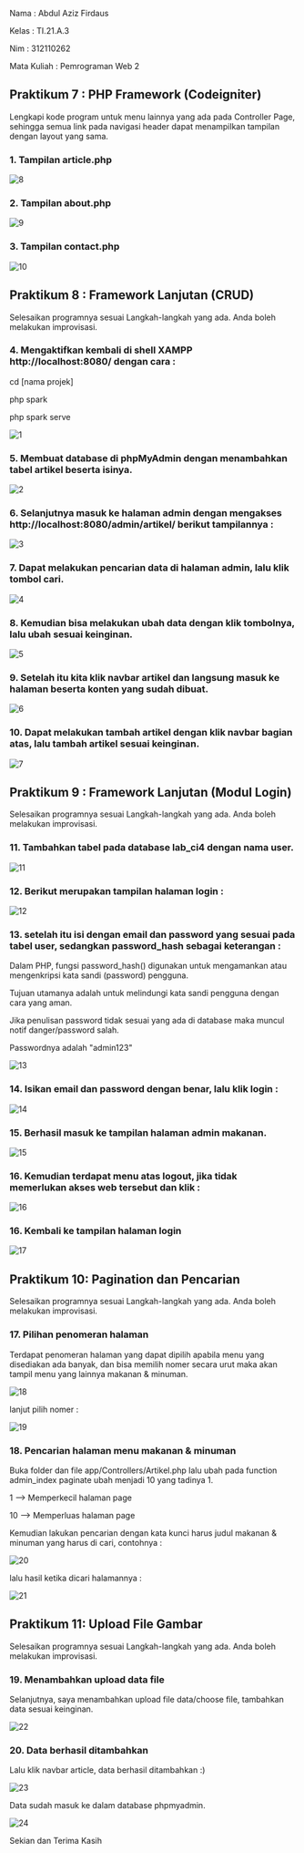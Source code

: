 Nama : Abdul Aziz Firdaus

Kelas : TI.21.A.3

Nim : 312110262

Mata Kuliah : Pemrograman Web 2

<h2> Praktikum 7 : PHP Framework (Codeigniter) </h2>

Lengkapi kode program untuk menu lainnya yang ada pada Controller Page, sehingga semua link pada navigasi header dapat menampilkan tampilan dengan layout yang sama.

<h3> 1. Tampilan article.php </h3>

![8](https://github.com/AzizLike29/Lab7Web/assets/119909214/df5594df-4ee1-42a7-a69e-bd7110355edb)

<h3> 2. Tampilan about.php </h3>

![9](https://github.com/AzizLike29/Lab7Web/assets/119909214/cc191efc-8bd9-4690-a630-f455550b6f51)

<h3> 3. Tampilan contact.php </h3>

![10](https://github.com/AzizLike29/Lab7Web/assets/119909214/528da4fe-7524-4745-bd77-678969a83b6b)

<h2> Praktikum 8 : Framework Lanjutan (CRUD) </h2>

Selesaikan programnya sesuai Langkah-langkah yang ada. Anda boleh melakukan improvisasi.

<h3> 4. Mengaktifkan kembali di shell XAMPP http://localhost:8080/ dengan cara : </h3>

cd [nama projek]

php spark

php spark serve

![1](https://github.com/AzizLike29/Lab7Web/assets/119909214/85443b21-62c6-4349-9d46-7c669968dec2)

<h3> 5. Membuat database di phpMyAdmin dengan menambahkan tabel artikel beserta isinya. </h3>

![2](https://github.com/AzizLike29/Lab7Web/assets/119909214/a784148f-141d-4355-880d-e6c6e44c2e79)

<h3> 6. Selanjutnya masuk ke halaman admin dengan mengakses http://localhost:8080/admin/artikel/ berikut tampilannya : </h3>

![3](https://github.com/AzizLike29/Lab7Web/assets/119909214/c0d84679-211a-44f1-97e8-1b826f5c37a1)

<h3> 7. Dapat melakukan pencarian data di halaman admin, lalu klik tombol cari. </h3>

![4](https://github.com/AzizLike29/Lab7Web/assets/119909214/5362183b-66ac-4ce1-b3fc-e4272562abdf)

<h3> 8. Kemudian bisa melakukan ubah data dengan klik tombolnya, lalu ubah sesuai keinginan. </h3>

![5](https://github.com/AzizLike29/Lab7Web/assets/119909214/2169121c-acea-4f10-af4b-42aabea3dc2d)

<h3> 9. Setelah itu kita klik navbar artikel dan langsung masuk ke halaman beserta konten yang sudah dibuat. </h3>

![6](https://github.com/AzizLike29/Lab7Web/assets/119909214/030caa9c-9936-4122-80c9-a5fed518de5c)

<h3> 10. Dapat melakukan tambah artikel dengan klik navbar bagian atas, lalu tambah artikel sesuai keinginan. </h3>

![7](https://github.com/AzizLike29/Lab7Web/assets/119909214/54f5cf35-ab61-4056-8e03-d7b7f0774db1)

<h2> Praktikum 9 : Framework Lanjutan (Modul Login) </h2>

Selesaikan programnya sesuai Langkah-langkah yang ada. Anda boleh melakukan improvisasi.

<h3> 11. Tambahkan tabel pada database lab_ci4 dengan nama user. </h3>

![11](https://github.com/AzizLike29/Lab7Web/assets/119909214/3efbafc8-b04b-4d23-b773-be1f8a1f9826)

<h3> 12. Berikut merupakan tampilan halaman login : </h3>

![12](https://github.com/AzizLike29/Lab7Web/assets/119909214/7dc61aca-9244-42df-8cc6-26c345225143)

<h3> 13. setelah itu isi dengan email dan password yang sesuai pada tabel user, sedangkan password_hash sebagai keterangan : </h3>

Dalam PHP, fungsi password_hash() digunakan untuk mengamankan atau mengenkripsi kata sandi (password) pengguna.

Tujuan utamanya adalah untuk melindungi kata sandi pengguna dengan cara yang aman.

Jika penulisan password tidak sesuai yang ada di database maka muncul notif danger/password salah.

Passwordnya adalah "admin123"

![13](https://github.com/AzizLike29/Lab7Web/assets/119909214/4cf1f87c-14b1-4545-a979-2c53b7723ba4)

<h3> 14. Isikan email dan password dengan benar, lalu klik login : </h3>

![14](https://github.com/AzizLike29/Lab7Web/assets/119909214/15f7bf40-bfc6-4741-89cd-3d991c8a0b68)

<h3> 15. Berhasil masuk ke tampilan halaman admin makanan. </h3>

![15](https://github.com/AzizLike29/Lab7Web/assets/119909214/399dccda-0412-4188-8bb1-fafc270ed656)

<h3> 16. Kemudian terdapat menu atas logout, jika tidak memerlukan akses web tersebut dan klik : </h3>

![16](https://github.com/AzizLike29/Lab7Web/assets/119909214/9fb4e6a0-4108-4194-9df8-e7e708609ee5)

<h3> 16. Kembali ke tampilan halaman login </h3>

![17](https://github.com/AzizLike29/Lab7Web/assets/119909214/32ba8b40-6778-4efe-a5ca-ebf03270209d)

<h2> Praktikum 10: Pagination dan Pencarian </h2>

Selesaikan programnya sesuai Langkah-langkah yang ada. Anda boleh melakukan improvisasi.

<h3> 17. Pilihan penomeran halaman </h3>

Terdapat penomeran halaman yang dapat dipilih apabila menu yang disediakan ada banyak, dan bisa memilih nomer secara urut maka akan tampil menu yang lainnya makanan & minuman.

![18](https://github.com/AzizLike29/Lab7Web/assets/119909214/0f3aef5d-7ab3-4c36-8a35-908170059eec)

lanjut pilih nomer :

![19](https://github.com/AzizLike29/Lab7Web/assets/119909214/ee5fe907-5775-4f00-8ee3-099e67af1e26)

<h3> 18. Pencarian halaman menu makanan & minuman </h3>

Buka folder dan file app/Controllers/Artikel.php lalu ubah pada function admin_index paginate ubah menjadi 10 yang tadinya 1.

1 --> Memperkecil halaman page

10 --> Memperluas halaman page

Kemudian lakukan pencarian dengan kata kunci harus judul makanan & minuman yang harus di cari, contohnya :

![20](https://github.com/AzizLike29/Lab7Web/assets/119909214/56e4c017-5591-45a3-882a-556c182d50b0)

lalu hasil ketika dicari halamannya :

![21](https://github.com/AzizLike29/Lab7Web/assets/119909214/05c47903-25b7-4624-90f7-c91502a67304)

<h2> Praktikum 11: Upload File Gambar </h2>

Selesaikan programnya sesuai Langkah-langkah yang ada. Anda boleh melakukan improvisasi.

<h3> 19. Menambahkan upload data file </h3>

Selanjutnya, saya menambahkan upload file data/choose file, tambahkan data sesuai keinginan.

![22](https://github.com/AzizLike29/Lab7Web/assets/119909214/3bad40ce-9065-440a-9c5a-93c9126bbb51)

<h3> 20. Data berhasil ditambahkan </h3>

Lalu klik navbar article, data berhasil ditambahkan :)

![23](https://github.com/AzizLike29/Lab7Web/assets/119909214/16d9875a-f0d2-4770-abbd-6e16e1b8cfea)

Data sudah masuk ke dalam database phpmyadmin.

![24](https://github.com/AzizLike29/Lab7Web/assets/119909214/0f89c743-33f0-482a-a888-c66e83b4759f)

<p> Sekian dan Terima Kasih </p>
